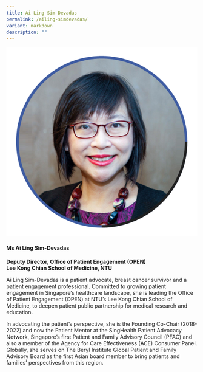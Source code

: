 ```yaml
---
title: Ai Ling Sim Devadas
permalink: /ailing-simdevadas/
variant: markdown
description: ""
---
```

<div class="row">
<div class="col is-3">
<img src="/images/Speakers_AiLingSimDevadas.png">
</div>
<div class="col is-9 speaker-details">
	<h4><b>Ms Ai Ling Sim-Devadas</b></h4>
<b>Deputy Director, Office of Patient Engagement (OPEN)<br>
	Lee Kong Chian School of Medicine, NTU</b>
	
<p>Ai Ling Sim-Devadas is a patient advocate, breast cancer survivor and a patient engagement professional. Committed to growing patient engagement in Singapore’s healthcare landscape, she is leading the Office of Patient Engagement (OPEN) at NTU’s Lee Kong Chian School of Medicine, to deepen patient public partnership for medical research and education.<br>

In advocating the patient’s perspective, she is the Founding Co-Chair (2018-2022) and now the Patient Mentor at the SingHealth Patient Advocacy Network, Singapore’s first Patient and Family Advisory Council (PFAC) and also a member of the Agency for Care Effectiveness (ACE) Consumer Panel.  Globally, she serves on The Beryl Institute Global Patient and Family Advisory Board as the first Asian board member to bring patients and families’ perspectives from this region.
</p>
</div>
</div>
